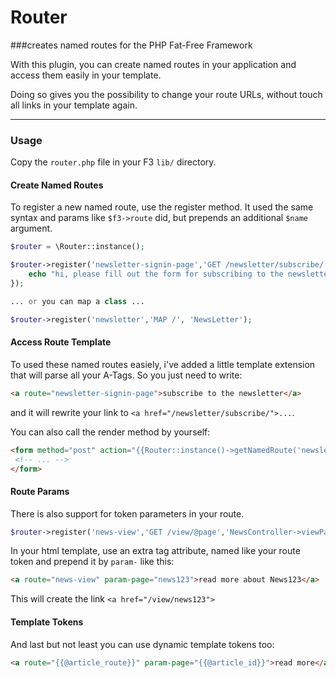 # Router
###creates named routes for the PHP Fat-Free Framework

With this plugin, you can create named routes in your application and access them easily in your template.

Doing so gives you the possibility to change your route URLs, without touch all links in your template again.

***
### Usage

Copy the `router.php` file in your F3 `lib/` directory.

#### Create Named Routes

To register a new named route, use the register method. It used the same syntax and params like `$f3->route` did, but prepends an additional `$name` argument.

``` php
$router = \Router::instance();

$router->register('newsletter-signin-page','GET /newsletter/subscribe/',function() {
    echo "hi, please fill out the form for subscribing to the newsletter";
});

... or you can map a class ...

$router->register('newsletter','MAP /', 'NewsLetter');
```

#### Access Route Template

To used these named routes easiely, i've added a little template extension that will parse all your A-Tags. So you just need to write:

``` html
<a route="newsletter-signin-page">subscribe to the newsletter</a>
```
and it will rewrite your link to `<a href="/newsletter/subscribe/">...`.

You can also call the render method by yourself:

``` html
<form method="post" action="{{Router::instance()->getNamedRoute('newsletter-submit')}}">
 <!-- ... -->
</form>
```

#### Route Params

There is also support for token parameters in your route.

``` php
$router->register('news-view','GET /view/@page','NewsController->viewPage');
```

In your html template, use an extra tag attribute, named like your route token and prepend it by `param-` like this:

``` html
<a route="news-view" param-page="news123">read more about News123</a>
```
This will create the link `<a href="/view/news123">`


#### Template Tokens

And last but not least you can use dynamic template tokens too:

``` html
<a route="{{@article_route}}" param-page="{{@article_id}}">read more</a>
```

